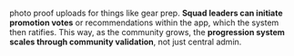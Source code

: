 photo proof uploads for things like gear prep. **Squad leaders can initiate promotion votes** or recommendations within the app, which the system then ratifies. This way, as the community grows, the **progression system scales through community validation**, not just central admin.